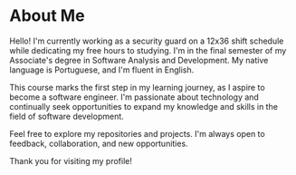 # About Me

Hello! I'm currently working as a security guard on a 12x36 shift schedule while dedicating my free hours to studying. I'm in the final semester of my Associate's degree in Software Analysis and Development. My native language is Portuguese, and I'm fluent in English.

This course marks the first step in my learning journey, as I aspire to become a software engineer. I'm passionate about technology and continually seek opportunities to expand my knowledge and skills in the field of software development.

Feel free to explore my repositories and projects. I'm always open to feedback, collaboration, and new opportunities.

Thank you for visiting my profile!
